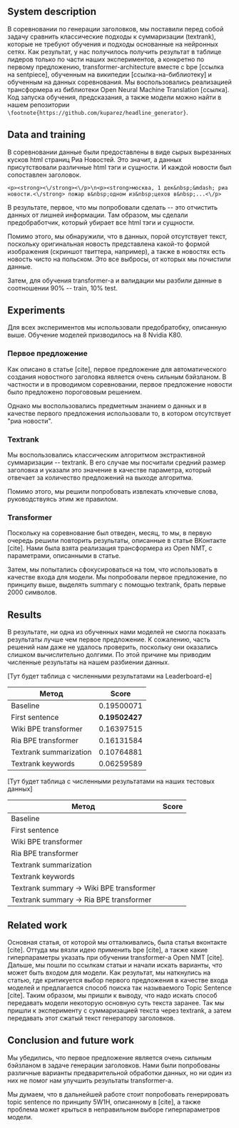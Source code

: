 ## System description
<!-- This section is devoted to the detailed description of your contribution. The architectures and the methods should be presented here. Try to make your explanation as clear as possible for those who would desire to reproduce your approach.\footnote{https://github.com/kuparez/headline_generator} -->
В соревновании по генерации заголовков, мы поставили перед собой задачу сравнить классические подходы к суммаризации (textrank), которые не требуют обучения и подходы основанные на нейронных сетях. Как результат, у нас получилось получить результат в таблице лидеров только по части наших экспериментов, а конкретно по первому предложению, transformer-architecture вместе с bpe [ссылка на sentpiece], обученным на википедии [ссылка-на-библиотеку] и обученным на данных соревнования. Мы воспользовались реализацией трансформера из библиотеки Open Neural Machine Translation [ссылка]. Код запуска обучения, предсказания, а также модели можно найти в нашем репозитории `\footnote{https://github.com/kuparez/headline_generator}`.

## Data and training
<!-- In this section describe anything related to the prepossessing of the dataset, pretrained embeddings and language models you used and the details of the training procedure. -->
В соревновании данные были предоставлены в виде  сырых вырезанных кусков html страниц Риа Новостей. Это значит, а данных присутствовали различные html тэги и сущности. И каждой новости был сопоставлен заголовок.

```
<p><strong><\/strong><\/p>\n<p><strong>москва, 1 дек&nbsp;&mdash; риа новости.<\/strong> пожар в&nbsp;одном из&nbsp;цехов в&nbsp;...<\/p>
```

В результате, первое, что мы попробовали сделать -- это отчистить данных от лишней информации. Там образом, мы сделали предобработчик, который убирает все html тэги и сущности.

Помимо этого, мы обнаружили, что в данных, порой отсутствует текст, поскольку оригинальная новость представлена какой-то формой изображения (скриншот твиттера, например), а также в новостях есть новость чисто на польском. Это все выбросы, от которых мы почистили данные.

Затем, для обучения transformer-а и валидации мы разбили данные в соотношении 90% -- train, 10% test.

## Experiments
<!-- This section is devoted to the description of your experiment settings. -->
Для всех экспериментов мы использовали предобратобку, описанную выше. Обучение моделей призводилось на 8 Nvidia K80.

### Первое предложение
Как описано в статье [cite], первое предложение для автоматического создания новостного заголовка является очень сильным бэйзланом. В частности и в проводимом соревновании, первое предложение новости было предложено порогововым решением.

Однако мы воспользовались предметным знанием о данных и в качестве первого предложения использовали то, в котором отсутствует "риа новости".

### Textrank
Мы воспользовались классическим алгоритмом экстрактивной суммаризации -- textrank. В его случае мы посчитали средний размер заголовка и указали это значение в качестве параметра, который отвечает за количество предложений на выходе алгоритма.

Помимо этого, мы решили попробовать извлекать ключевые слова, руководствуясь этим же правилом.

### Transformer
Поскольку на соревнование был отведен, месяц, то мы, в первую очередь решили повторить результаты, описанные в статье ВКонтакте [cite]. Нами была взята реализация трансформера из Open NMT, с параметрами, описанными в статье.

Затем, мы попытались сфокусироваться на том, что использовать в качестве входа для модели. Мы попробовали первое предложение, по принципу выше, выделять summary с помощью textrank, брать первые 2000 символов.

## Results
<!-- This section presents the results of your experiments. -->
В результате, ни одна из обученных нами моделей не смогла показать результаты лучше чем первое предложение. К сожалению, часть решений нам даже не удалось проверить, поскольку они оказались слишком вычислительно долгими. По этой причине мы приводим численные результаты на нашем разбиении данных.

\[Тут будет таблица с численными результатами на Leaderboard-е\]

|Метод                 |Score         |
|----------------------|--------------|
|Baseline              |0.19500071    |
|First sentence        |__0.19502427__|
|Wiki BPE transformer  |0.16397515    |
|Ria BPE transformer   |0.16131584    |
|Textrank summarization|0.10764881    |
|Textrank keywords     |0.06259589    |

\[Тут будет таблица с численными результатами на наших тестовых данных\]

|Метод                                   |Score         |
|----------------------------------------|--------------|
|Baseline                                |              |
|First sentence                          |              |
|Wiki BPE transformer                    |              |
|Ria BPE transformer                     |              |
|Textrank summarization                  |              |
|Textrank keywords                       |              |
|Textrank summary -> Wiki BPE transformer|              |
|Textrank summary -> Ria BPE transformer |              |

## Related work
<!-- This section is obligatory. In this section describe key papers and ideas in the domain of text summariation and headline summarization and cite the works and implementations, if any, you used. Below you can find an instruction on how to cite a paper in the {\LaTeX} style of Dialogue papers. -->
Основная статья, от которой мы отталкивались, была статья вконтакте [cite]. Оттуда мы вязли идею применить bpe [cite], а также какие гиперпараметры указать при обучении transformer-а Open NMT [cite]. Дальше, мы пошли по ссылкам статьи и начали искать варианты, что может быть входом для модели. Как результат, мы наткнулись на статью, где критикуется выбор первого предложения в качестве входа моделей и предлагается способ поиска так называемого Topic Sentence [cite]. Таким образом, мы пришли к выводу, что надо искать способ передавать модели некоторую основную суть текста заранее. Так мы пришли к эксперименту с суммаризацией текста через textrank, а затем передавать этот сжатый текст генератору заголовков.

## Conclusion and future work
<!-- Draw a conclusion and provide some insights on how your approach can be improved. -->
Мы убедились, что первое предложение является очень сильным бэйзланом в задаче генерации заголовков. Нами были попробованы различные варианты предварительной обработки данных, но ни один из них не помог нам улучшить результаты transformer-а.

Мы думаем, что в дальнейшей работе стоит попробовать генерировать topic sentence по принципу 5W1H, описанному в [cite], а также проблема может крыться в неправильном выборе гиперпараметров модели.  
